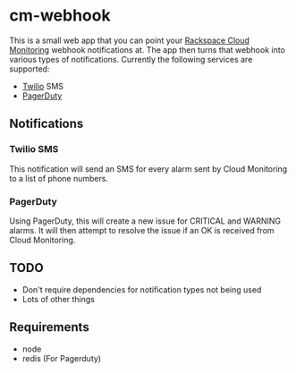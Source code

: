 # cm-webhook

This is a small web app that you can point your [Rackspace Cloud Monitoring](http://www.rackspace.com/cloud/monitoring/)
webhook notifications at. The app then turns that webhook into various types of notifications. Currently the following services
are supported:
 * [Twilio](http://www.twilio.com) SMS
 * [PagerDuty](http://www.pagerduty.com)

## Notifications
### Twilio SMS
This notification will send an SMS for every alarm sent by Cloud Monitoring to a list of phone numbers.

### PagerDuty
Using PagerDuty, this will create a new issue for CRITICAL and WARNING alarms. It will then attempt to resolve the issue
if an OK is received from Cloud Monitoring.

## TODO
 * Don't require dependencies for notification types not being used
 * Lots of other things

## Requirements
 * node
 * redis (For Pagerduty)

